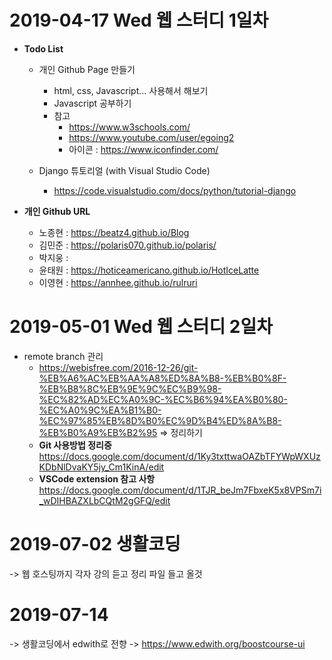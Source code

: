 # 2019-04-17 Wed 웹 스터디 1일차

- <b>Todo List</b>

  - 개인 Github Page 만들기

    - html, css, Javascript... 사용해서 해보기
    - Javascript 공부하기
    - 참고
      - https://www.w3schools.com/
      - https://www.youtube.com/user/egoing2
      - 아이콘 : https://www.iconfinder.com/

  - Django 튜토리얼 (with Visual Studio Code)
    - https://code.visualstudio.com/docs/python/tutorial-django
      <br>
    
- <b>개인 Github URL </b>
  - 노종현 : https://beatz4.github.io/Blog
  - 김민준 : https://polaris070.github.io/polaris/
  - 박지웅 :
  - 윤태원 : https://hoticeamericano.github.io/HotIceLatte
  - 이영현 : https://annhee.github.io/rulruri

# 2019-05-01 Wed 웹 스터디 2일차

- remote branch 관리
  - https://webisfree.com/2016-12-26/git-%EB%A6%AC%EB%AA%A8%ED%8A%B8-%EB%B0%8F-%EB%B8%8C%EB%9E%9C%EC%B9%98-%EC%82%AD%EC%A0%9C-%EC%B6%94%EA%B0%80-%EC%A0%9C%EA%B1%B0-%EC%97%85%EB%8D%B0%EC%9D%B4%ED%8A%B8-%EB%B0%A9%EB%B2%95 => 정리하기
  - <b>Git 사용방법 정리중 </b>
https://docs.google.com/document/d/1Ky3txttwaOAZbTFYWpWXUzKDbNlDvaKY5jy_Cm1KinA/edit
  - <b>VSCode extension 참고 사항 </b>
https://docs.google.com/document/d/1TJR_beJm7FbxeK5x8VPSm7i_wDIHBAZXLbCQtM2gGFQ/edit

# 2019-07-02 생활코딩
-> 웹 호스팅까지 각자 강의 듣고 정리 파일 들고 올것

# 2019-07-14
-> 생활코딩에서 edwith로 전향
-> https://www.edwith.org/boostcourse-ui

